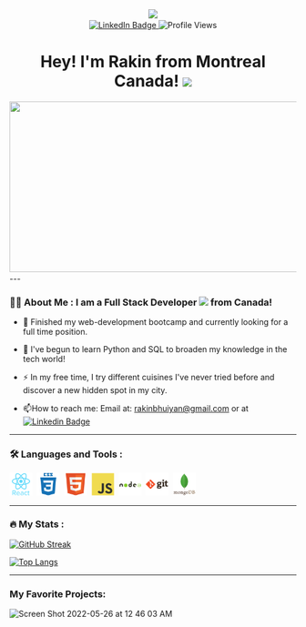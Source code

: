 <div id="header" align="center">
  <img src="https://media.giphy.com/media/M9gbBd9nbDrOTu1Mqx/giphy.gif" width="200"/>
   <div id="badges">
     
  <a href="www.linkedin.com/in/rakin-bhuiyan">
  <img src="https://img.shields.io/badge/LinkedIn-blue?style=for-the-badge&logo=linkedin&logoColor=white" alt="LinkedIn Badge"/>
  </a>
     <img src="https://komarev.com/ghpvc/?username=RakinBhuiyan1997&style=flat-square&color=blue" alt="Profile Views"/>
     <h1>
  Hey! I'm Rakin from Montreal Canada!
  <img src="https://media.giphy.com/media/hvRJCLFzcasrR4ia7z/giphy.gif" width="30px"/>
</h1>
</div>
  </div>
  
  <div align="center">
  <img src="https://media.giphy.com/media/dWesBcTLavkZuG35MI/giphy.gif" width="600" height="300"/>
</div>
 ---

### :man_technologist: About Me : I am a Full Stack Developer <img src="https://media.giphy.com/media/WUlplcMpOCEmTGBtBW/giphy.gif" width="30"> from Canada!

- :telescope: Finished my web-development bootcamp and currently looking for a full time position.

- :seedling: I've begun to learn Python and SQL to broaden my knowledge in the tech world!

- :zap: In my free time, I try different cuisines I've never tried before and discover a new hidden spot in my city.

- :mailbox:How to reach me: Email at: rakinbhuiyan@gmail.com or at [![Linkedin Badge](https://img.shields.io/badge/-Rakin_Bhuiyan-blue?style=flat&logo=Linkedin&logoColor=white)](www.linkedin.com/in/rakin-bhuiyan) 

---

### :hammer_and_wrench: Languages and Tools : <div>
  <img src="https://github.com/devicons/devicon/blob/master/icons/react/react-original-wordmark.svg" title="React" alt="React" width="40" height="40"/>&nbsp;
  <img src="https://github.com/devicons/devicon/blob/master/icons/css3/css3-plain-wordmark.svg"  title="CSS3" alt="CSS" width="40" height="40"/>&nbsp;
  <img src="https://github.com/devicons/devicon/blob/master/icons/html5/html5-original.svg" title="HTML5" alt="HTML" width="40" height="40"/>&nbsp;
  <img src="https://github.com/devicons/devicon/blob/master/icons/javascript/javascript-original.svg" title="JavaScript" alt="JavaScript" width="40" height="40"/>&nbsp;
  <img src="https://github.com/devicons/devicon/blob/master/icons/nodejs/nodejs-original-wordmark.svg" title="NodeJS" alt="NodeJS" width="40" height="40"/>&nbsp;
  <img src="https://github.com/devicons/devicon/blob/master/icons/git/git-original-wordmark.svg" title="Git" alt="Git" width="40" height="40"/>&nbsp;
  <img src="https://github.com/devicons/devicon/blob/master/icons/mongodb/mongodb-original-wordmark.svg" title="Mongo" alt="MongoDB" width="40" height="40"/>
</div>

---

### :fire: My Stats : 
[![GitHub Streak](http://github-readme-streak-stats.herokuapp.com?user=RakinBhuiyan1997&date_format=M%20j%5B%2C%20Y%5D)](https://git.io/streak-stats)

[![Top Langs](https://github-readme-stats.vercel.app/api/top-langs/?username=RakinBhuiyan1997&layout=compact&theme=vision-friendly-dark)](https://github.com/anuraghazra/github-readme-stats)

---

### My Favorite Projects:

<img width="296" alt="Screen Shot 2022-05-26 at 12 46 03 AM" src="https://user-images.githubusercontent.com/91749487/170417865-f26345dd-aedc-438e-9445-25b30a4bdc08.png">



